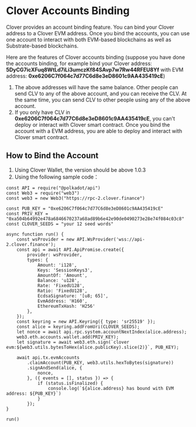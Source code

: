 # Clover Accounts Binding

Clover provides an account binding feature. You can bind your Clover address to a Clover EVM address. Once you bind the accounts,  you can use one account to interact with both EVM-based blockchains as well as Substrate-based blockchains. 

Here are the features of Clover accounts binding \(suppose you have done the accounts binding, for example bind your Clover address: **5DyCG7icXFuq8WtLd7iLi3umczKf84SAvp7w7Rw44RFEU8Yf** with EVM address: **0xe6206C7f064c7d77C6d8e3eD8601c9AA435419cE**\)

1. The above addresses will have the same balance. Other people can send CLV to any of the above account, and you can receive the CLV.  At the same time, you can send CLV to other people using any of the above account.
2. If you only have CLV in **0xe6206C7f064c7d77C6d8e3eD8601c9AA435419cE**,  you can't deploy or interact with Clover smart contract. Once you bind the account with a EVM address, you are able to deploy and interact with Clover smart contract.

## How to Bind the Account

1. Using Clover Wallet, the version should be above 1.0.3
2. Using the following sample code：

```text
const API = require("@polkadot/api")
const Web3 = require("web3")
const web3 = new Web3("https://rpc-2.clover.finance")

const PUB_KEY = "0xe6206C7f064c7d77C6d8e3eD8601c9AA435419cE"
const PRIV_KEY = "0xa504b64992e478a6846670237a68ad89b6e42e90de0490273e28e74f084c03c8"
const CLOVER_SEEDS = "your 12 seed words"

async function run() {
    const wsProvider = new API.WsProvider('wss://api-2.clover.finance');
    const api = await API.ApiPromise.create({
        provider: wsProvider,
        types: {
            Amount: 'i128',
            Keys: 'SessionKeys3',
            AmountOf: 'Amount',
            Balance: 'u128',
            Rate: 'FixedU128',
            Ratio: 'FixedU128',
            EcdsaSignature: '[u8; 65]',
            EvmAddress: 'H160',
            EthereumTxHash: 'H256'
        },
    });
    const keyring = new API.Keyring({ type: 'sr25519' });
    const alice = keyring.addFromUri(CLOVER_SEEDS);
    let nonce = await api.rpc.system.accountNextIndex(alice.address);
    web3.eth.accounts.wallet.add(PRIV_KEY);
    let signature = await web3.eth.sign(`clover evm:${web3.utils.bytesToHex(alice.publicKey).slice(2)}`, PUB_KEY);

    await api.tx.evmAccounts
        .claimAccount(PUB_KEY, web3.utils.hexToBytes(signature))
        .signAndSend(alice, {
            nonce,
        }, ({ events = [], status }) => {
            if (status.isFinalized) {
                console.log(`${alice.address} has bound with EVM address: ${PUB_KEY}`)
            }
        });
}

run()
```

 





